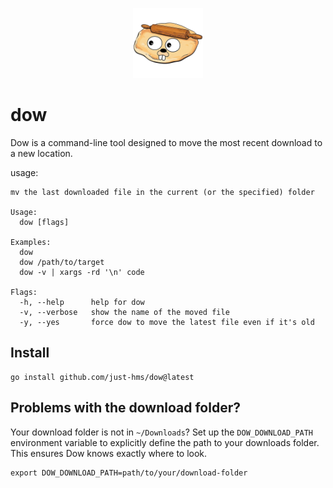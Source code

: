 <p align="center">
    <img style="width:8em;" src="./assets/logo.png" alt="jim">
</p>

# dow

Dow is a command-line tool designed to move the most recent download to a new location.

usage:

```shell
mv the last downloaded file in the current (or the specified) folder

Usage:
  dow [flags]

Examples:
  dow
  dow /path/to/target
  dow -v | xargs -rd '\n' code

Flags:
  -h, --help      help for dow
  -v, --verbose   show the name of the moved file
  -y, --yes       force dow to move the latest file even if it's old
```

## Install

```shell
go install github.com/just-hms/dow@latest
```

## Problems with the download folder?

Your download folder is not in `~/Downloads`? Set up the `DOW_DOWNLOAD_PATH` environment variable to explicitly define the path to your downloads folder. This ensures Dow knows exactly where to look.

```shell
export DOW_DOWNLOAD_PATH=path/to/your/download-folder
```
